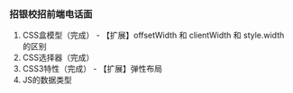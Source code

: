 ### 招银校招前端电话面
  1.  CSS盒模型（完成） - 【扩展】offsetWidth 和 clientWidth 和 style.width 的区别
  2.  CSS选择器（完成）
  3.  CSS3特性（完成） - 【扩展】弹性布局
  4.  JS的数据类型

### 